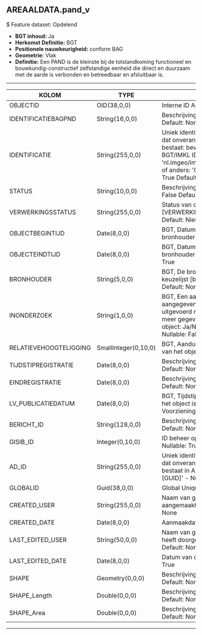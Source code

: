 ## AREAALDATA.pand_v

$ Feature dataset: Opdelend

* __BGT inhoud:__ Ja
* __Herkomst Definitie:__ BGT
* __Positionele nauwkeurigheid:__ conform BAG
* __Geometrie:__ Vlak
* __Definitie:__ Een PAND is de kleinste bij de totstandkoming functioneel en bouwkundig-constructief zelfstandige eenheid die direct en duurzaam met de aarde is verbonden en betreedbaar en afsluitbaar is.



***

|KOLOM                             |TYPE          	|DEFINITIE|
|------                          	|----          	|-----    |
|OBJECTID                            |OID(38,0,0)         |Interne ID ArcGIS - Nullable: False|
|IDENTIFICATIEBAGPND                 |String(16,0,0)                 |Beschrijving - keuzelijst [] Nullable: False Default: None|
|IDENTIFICATIE                       |String(255,0,0)            |Uniek identificatienummer voor het object dat onveranderlijk is zolang het object bestaat: bevat indien van toepassing BGT/IMKL ID in format 'nl.imgeo/imkl.bronhouderscode.LokaalID' of anders: '00000'.LokaalID - Nullable: True Default: None|
|STATUS                              |String(10,0,0)                 |Beschrijving - keuzelijst [status] Nullable: False Default: :bestaand|
|VERWERKINGSSTATUS                   |String(255,0,0)    |Status van de gegevens, keuzelijst [VERWERKINGSSTATUS] - Nullable: False Default: Nieuw|
|OBJECTBEGINTIJD                     |Date(8,0,0)         |BGT, Datum waarop het object bij de bronhouder is ontstaan - Nullable: False|
|OBJECTEINDTIJD                      |Date(8,0,0)         |BGT, Datum waarop het object bij de bronhouder niet meer geldig is - Nullable: True|
|BRONHOUDER                          |String(5,0,0)       |BGT, De bronhoudercode van het object, keuzelijst [bronhouder] - Nullable: False Default: None|
|INONDERZOEK                         |String(1,0,0)      |BGT, Een aanduiding waarmee wordt aangegeven dat een onderzoek wordt uitgevoerd naar de juistheid van een of meer gegevens van het betreffende object: Ja/Nee, keuzelijst [jaNee] Nullable: False Default: N|
|RELATIEVEHOOGTELIGGING                 |SmallInteger(0,10,0)                 |BGT, Aanduiding voor de relatieve hoogte van het object - Nullable: False Default: 0|
|TIJDSTIPREGISTRATIE                 |Date(8,0,0)                 |Beschrijving - keuzelijst [] Nullable: True Default: None|
|EINDREGISTRATIE                 |Date(8,0,0)                 |Beschrijving - keuzelijst [] Nullable: True Default: None|
|LV_PUBLICATIEDATUM             |Date(8,0,0)              |BGT, Tijdstip waarop deze instantie van het object is opgenomen in de Landelijke Voorziening - Nullable: True|
|BERICHT_ID                 |String(128,0,0)                 |Beschrijving - keuzelijst [] Nullable: True Default: None|
|GISIB_ID                                |Integer(0,10,0)  |ID beheer openbare ruimte (GISIB) - Nullable: True|
|AD_ID                               |String(255,0,0)    |Uniek identificatienummer voor het object dat onveranderlijk is zolang het object bestaat in Areaaldata: in format 'AD.[GUID]' - Nullable: False Default: None|
|GLOBALID                          |Guid(38,0,0)                 |Global Unique Identifier - Nullable: False|
|CREATED_USER                        |String(255,0,0)       |Naam van gebruiker die de rij heeft aangemaakt - Nullable: True Default: None|
|CREATED_DATE                        |Date(8,0,0)           |Aanmaakdatum - Nullable: True|
|LAST_EDITED_USER                    |String(50,0,0)        |Naam van gebruiker die de laatste mutatie heeft doorgevoerd - Nullable: True Default: None|
|LAST_EDITED_DATE                    |Date(8,0,0)           |Datum van de laatste mutatie - Nullable: True|
|SHAPE                 |Geometry(0,0,0)                 |Beschrijving: - keuzelijst [] Nullable: True Default: None|
|SHAPE_Length                 |Double(0,0,0)                 |Beschrijving: - keuzelijst [] Nullable: True Default: None|
|SHAPE_Area                 |Double(0,0,0)                 |Beschrijving: - keuzelijst [] Nullable: True Default: None|


***
